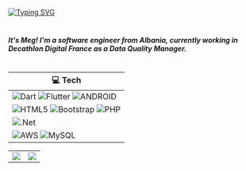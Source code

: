 [![Typing SVG](https://readme-typing-svg.demolab.com?font=Fira+Code&pause=1000&color=FF8C69&repeat=false&width=400&lines=Oh%2C+hello!+How'd+you+get+here%3F)](https://git.io/typing-svg)

#

##### It's Meg! I'm a software engineer from Albania, currently working in Decathlon Digital France as a Data Quality Manager. 

#

| 💻 Tech |
| ----------- |
| ![Dart](https://img.shields.io/badge/dart-%230175C2.svg?style=flat&logo=dart&logoColor=white) ![Flutter](https://img.shields.io/badge/Flutter-%2302569B.svg?style=flat&logo=Flutter&logoColor=white) ![ANDROID](https://img.shields.io/badge/android-%2320232a.svg?style=flat&logo=android&logoColor=%a4c639) | 
| ![HTML5](https://img.shields.io/badge/html5-%23E34F26.svg?style=flat&logo=html5&logoColor=white) ![Bootstrap](https://img.shields.io/badge/bootstrap-%23563D7C.svg?style=flat&logo=bootstrap&logoColor=white) ![PHP](https://img.shields.io/badge/php-%23777BB4.svg?style=flat&logo=php&logoColor=white) |
| ![.Net](https://img.shields.io/badge/.NET-5C2D91?style=flat&logo=.net&logoColor=white) |
| ![AWS](https://img.shields.io/badge/AWS-%23FF9900.svg?style=flat&logo=amazon-aws&logoColor=white) ![MySQL](https://img.shields.io/badge/mysql-%2300f.svg?style=flat&logo=mysql&logoColor=white) |

| | |
| ----------- | ----------- |
![](https://github-readme-stats.vercel.app/api?username=megixhafa&show_icons=true&theme=calm&hide_border=true) | ![](https://github-readme-streak-stats.herokuapp.com/?user=megixhafa&theme=calm&hide_border=true)

